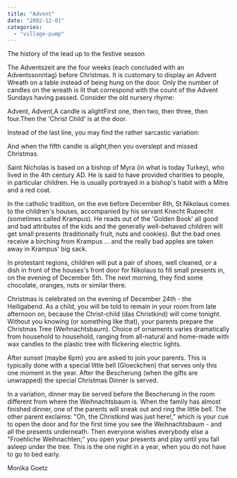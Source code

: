 ```yaml
---
title: "Advent"
date: "2002-12-01"
categories: 
  - "village-pump"
---
```


The history of the lead up to the festive season

The Adventszeit are the four weeks (each concluded with an Adventssonntag) before Christmas. It is customary to display an Advent Wreath on a table instead of being hung on the door. Only the number of candles on the wreath is lit that correspond with the count of the Advent Sundays having passed. Consider the old nursery rhyme:

Advent, Advent,A candle is alightFirst one, then two, then three, then four.Then the 'Christ Child' is at the door.

Instead of the last line, you may find the rather sarcastic variation:

And when the fifth candle is alight,then you overslept and missed Christmas.

Saint Nicholas is based on a bishop of Myra (in what is today Turkey), who lived in the 4th century AD. He is said to have provided charities to people, in particular children. He is usually portrayed in a bishop's habit with a Mitre and a red coat.

In the catholic tradition, on the eve before December 6th, St Nikolaus comes to the children's houses, accompanied by his servant Knecht Ruprecht (sometimes called Krampus). He reads out of the 'Golden Book' all good and bad attributes of the kids and the generally well-behaved children will get small presents (traditionally fruit, nuts and cookies). But the bad ones receive a birching from Krampus ... and the really bad apples are taken away in Krampus' big sack.

In protestant regions, children will put a pair of shoes, well cleaned, or a dish in front of the houses's front door for Nikolaus to fill small presents in, on the evening of December 5th. The next morning, they find some chocolate, oranges, nuts or similar there.

Christmas is celebrated on the evening of December 24th - the Heiligabend. As a child, you will be told to remain in your room from late afternoon on, because the Christ-child (das Christkind) will come tonight. Without you knowing (or something like that), your parents prepare the Christmas Tree (Weihnachtsbaum). Choice of ornaments varies dramatically from household to household, ranging from all-natural and home-made with wax candles to the plastic tree with flickering electric lights.

After sunset (maybe 6pm) you are asked to join your parents. This is typically done with a special little bell (Gloeckchen) that serves only this one moment in the year. After the Bescherung (when the gifts are unwrapped) the special Christmas Dinner is served.

In a variation, dinner may be served before the Bescherung in the room different from where the Weihnachtsbaum is. When the family has almost finished dinner, one of the parents will sneak out and ring the little bell. The other parent exclaims: "Oh, the Christkind was just here!," which is your cue to open the door and for the first time you see the Weihnachtsbaum - and all the presents underneath. Then everyone wishes everybody else a "Froehliche Weihnachten;" you open your presents and play until you fall asleep under the tree. This is the one night in a year, when you do not have to go to bed early.

Monika Goetz

